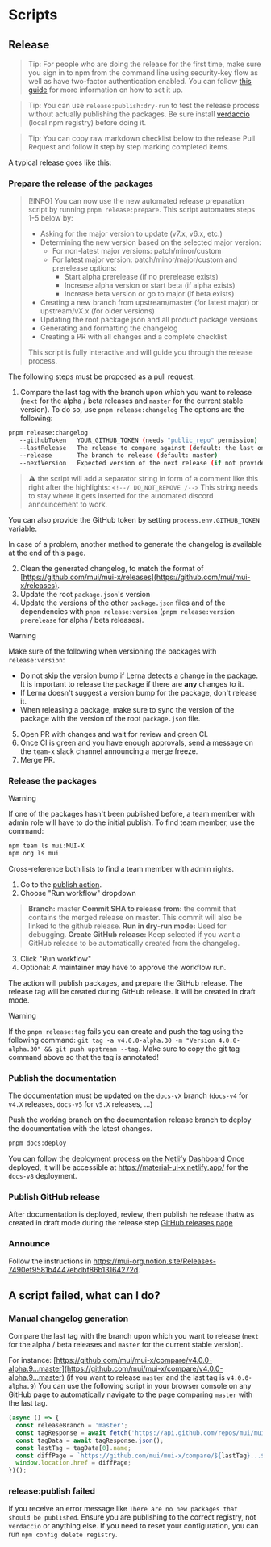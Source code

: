 # Scripts

## Release

> Tip: For people who are doing the release for the first time, make sure you sign in to npm from the command line using security-key flow as well as have two-factor authentication enabled.
> You can follow [this guide](https://docs.npmjs.com/accessing-npm-using-2fa) for more information on how to set it up.

> Tip: You can use `release:publish:dry-run` to test the release process without actually publishing the packages.
> Be sure install [verdaccio](https://verdaccio.org/) (local npm registry) before doing it.

> Tip: You can copy raw markdown checklist below to the release Pull Request and follow it step by step marking completed items.

A typical release goes like this:

### Prepare the release of the packages

> [!INFO]
> You can now use the new automated release preparation script by running `pnpm release:prepare`. This script automates steps 1-5 below by:
>
> - Asking for the major version to update (v7.x, v6.x, etc.)
> - Determining the new version based on the selected major version:
>   - For non-latest major versions: patch/minor/custom
>   - For latest major version: patch/minor/major/custom and prerelease options:
>     - Start alpha prerelease (if no prerelease exists)
>     - Increase alpha version or start beta (if alpha exists)
>     - Increase beta version or go to major (if beta exists)
> - Creating a new branch from upstream/master (for latest major) or upstream/vX.x (for older versions)
> - Updating the root package.json and all product package versions
> - Generating and formatting the changelog
> - Creating a PR with all changes and a complete checklist
>
> This script is fully interactive and will guide you through the release process.

The following steps must be proposed as a pull request.

1. Compare the last tag with the branch upon which you want to release (`next` for the alpha / beta releases and `master` for the current stable version).
   To do so, use `pnpm release:changelog` The options are the following:

```bash
pnpm release:changelog
   --githubToken   YOUR_GITHUB_TOKEN (needs "public_repo" permission)
   --lastRelease   The release to compare against (default: the last one)
   --release       The branch to release (default: master)
   --nextVersion   Expected version of the next release (if not provided, __VERSION__ placeholders must be updated manually)
```

> :warning: the script will add a separator string in form of a comment like this right after the highlights:
> `<!--/ DO_NOT_REMOVE /-->`
> This string needs to stay where it gets inserted for the automated discord announcement to work.

You can also provide the GitHub token by setting `process.env.GITHUB_TOKEN` variable.

In case of a problem, another method to generate the changelog is available at the end of this page.

2. Clean the generated changelog, to match the format of [https://github.com/mui/mui-x/releases](https://github.com/mui/mui-x/releases).
3. Update the root `package.json`'s version
4. Update the versions of the other `package.json` files and of the dependencies with `pnpm release:version` (`pnpm release:version prerelease` for alpha / beta releases).

> [!WARNING]
> Make sure of the following when versioning the packages with `release:version`:
>
> - Do not skip the version bump if Lerna detects a change in the package. It is important to release the package if there are **any** changes to it.
> - If Lerna doesn't suggest a version bump for the package, don't release it.
> - When releasing a package, make sure to sync the version of the package with the version of the root `package.json` file.

5. Open PR with changes and wait for review and green CI.
6. Once CI is green and you have enough approvals, send a message on the `team-x` slack channel announcing a merge freeze.
7. Merge PR.

### Release the packages

> [!WARNING]
> If one of the packages hasn't been published before, a team member with admin role will have to do the initial publish. To find team member, use the command:
>
> ```bash
> npm team ls mui:MUI-X
> npm org ls mui
> ```
>
> Cross-reference both lists to find a team member with admin rights.

<!-- TODO
- write guide on mui-public for publishing packages and setting up OIDC publishing
- write command for code-infra to find "team members with admin rights"
-->

1. Go to the [publish action](https://github.com/mui/mui-x/actions/workflows/publish.yml).
2. Choose "Run workflow" dropdown

> **Branch:** master
> **Commit SHA to release from:** the commit that contains the merged release on master. This commit will also be linked to the github release.
> **Run in dry-run mode:** Used for debugging.
> **Create GitHub release:** Keep selected if you want a GitHub release to be automatically created from the changelog.

3. Click "Run workflow"
4. Optional: A maintainer may have to approve the workflow run.

The action will publish packages, and prepare the GitHub release. The release tag will be created during GitHub release. It will be created in draft mode.

> [!WARNING]
> If the `pnpm release:tag` fails you can create and push the tag using the following command: `git tag -a v4.0.0-alpha.30 -m "Version 4.0.0-alpha.30" && git push upstream --tag`.
> Make sure to copy the git tag command above so that the tag is annotated!

### Publish the documentation

The documentation must be updated on the `docs-vX` branch (`docs-v4` for `v4.X` releases, `docs-v5` for `v5.X` releases, ...)

Push the working branch on the documentation release branch to deploy the documentation with the latest changes.

```bash
pnpm docs:deploy
```

<!-- #target-branch-reference -->

You can follow the deployment process [on the Netlify Dashboard](https://app.netlify.com/sites/material-ui-x/deploys?filter=docs-v8)
Once deployed, it will be accessible at https://material-ui-x.netlify.app/ for the `docs-v8` deployment.

### Publish GitHub release

After documentation is deployed, review, then publish he release thatw as created in draft mode during the release step [GitHub releases page](https://github.com/mui/mui-x/releases)

### Announce

Follow the instructions in https://mui-org.notion.site/Releases-7490ef9581b4447ebdbf86b13164272d.

## A script failed, what can I do?

### Manual changelog generation

Compare the last tag with the branch upon which you want to release (`next` for the alpha / beta releases and `master` for the current stable version).

For instance: [https://github.com/mui/mui-x/compare/v4.0.0-alpha.9...master](https://github.com/mui/mui-x/compare/v4.0.0-alpha.9...master) (if you want to release `master` and the last tag is `v4.0.0-alpha.9`)
You can use the following script in your browser console on any GitHub page to automatically navigate to the page comparing `master` with the last tag.

```js
(async () => {
  const releaseBranch = 'master';
  const tagResponse = await fetch('https://api.github.com/repos/mui/mui-x/tags?per_page=1');
  const tagData = await tagResponse.json();
  const lastTag = tagData[0].name;
  const diffPage = `https://github.com/mui/mui-x/compare/${lastTag}...${releaseBranch}`;
  window.location.href = diffPage;
})();
```

### release:publish failed

If you receive an error message like `There are no new packages that should be published`. Ensure you are publishing to the correct registry, not `verdaccio` or anything else. If you need to reset your configuration, you can run `npm config delete registry`.
